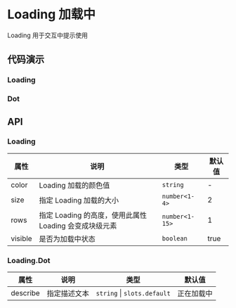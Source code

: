 # Loading 加载中

Loading 用于交互中提示使用

## 代码演示

### Loading

<demo title="加载中">
<template>
  <lu-loading></lu-loading>
</template>
</demo>

<demo title="自定义颜色">
<template>
  <lu-loading color="#000"></lu-loading>
</template>
</demo>

<demo title="指定大小">
<template>
  <lu-loading :size="4"></lu-loading>
</template>
</demo>

<demo title="块级元素，指定高度">
<template>
  <lu-loading :rows="5"></lu-loading>
</template>
</demo>

<demo title="3s后关闭" src="./demo/demo1.vue"></demo>

### Dot

<demo title="默认">
<template>
  <lu-loading-dot></lu-loading-dot>
</template>
</demo>

<demo title="指定加载文字">
<template>
  <lu-loading-dot describe="加载中"></lu-loading-dot>
</template>
</demo>

<demo title="插槽方式使用" describe="如果存在插槽和describe属性默认使用describe属性">
<template>
  <lu-loading-dot>加载中</lu-loading-dot>
</template>
</demo>

## API

### Loading

| 属性    | 说明                                                   | 类型           | 默认值 |
| ------- | ------------------------------------------------------ | -------------- | ------ |
| color   | Loading 加载的颜色值                                   | `string`       | -      |
| size    | 指定 Loading 加载的大小                                | `number<1-4>`  | 2      |
| rows    | 指定 Loading 的高度，使用此属性 Loading 会变成块级元素 | `number<1-15>` | 1      |
| visible | 是否为加载中状态                                       | `boolean`      | true   |

### Loading.Dot

| 属性     | 说明         | 类型                        | 默认值     |
| -------- | ------------ | --------------------------- | ---------- |
| describe | 指定描述文本 | `string` \| `slots.default` | 正在加载中 |
